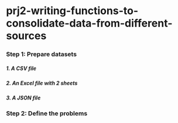 # prj2-writing-functions-to-consolidate-data-from-different-sources

### Step 1: Prepare datasets
##### 1. A CSV file
##### 2. An Excel file with 2 sheets
##### 3. A JSON file

### Step 2: Define the problems
